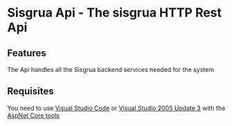 Sisgrua Api - The sisgrua HTTP Rest Api
========================================


Features
--------
The Api handles all the Sisgrua backend services needed for the system

Requisites
----------

You need to use [Visual Studio Code](https://code.visualstudio.com/) or 
[Visual Studio 2005 Update 3](https://www.visualstudio.com/news/releasenotes/vs2015-update3-vs) 
with the [AspNet Core tools](https://go.microsoft.com/fwlink/?LinkId=817245)
